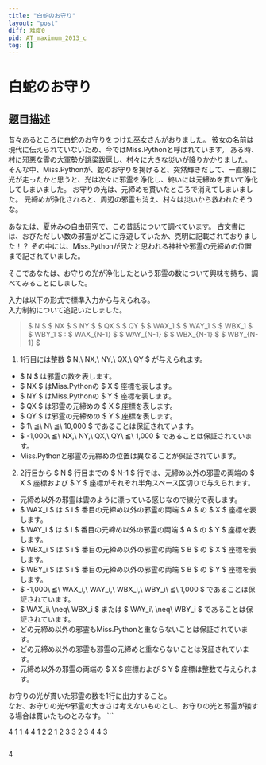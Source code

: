```yaml
---
title: "白蛇のお守り"
layout: "post"
diff: 难度0
pid: AT_maximum_2013_c
tag: []
---
```


# 白蛇のお守り

## 题目描述

[problemUrl]: https://atcoder.jp/contests/maximum-cup-2013/tasks/maximum_2013_c

 昔々あるところに白蛇のお守りをつけた巫女さんがおりました。 彼女の名前は現代に伝えられていないため、今ではMiss.Pythonと呼ばれています。 ある時、村に邪悪な霊の大軍勢が跳梁跋扈し、村々に大きな災いが降りかかりました。 そんな中、Miss.Pythonが、蛇のお守りを掲げると、突然輝きだして、一直線に光が走ったかと思うと、光は次々に邪霊を浄化し、終いには元締めを貫いて浄化してしまいました。 お守りの光は、元締めを貫いたところで消えてしまいました。 元締めが浄化されると、周辺の邪霊も消え、村々は災いから救われたそうな。

 あなたは、夏休みの自由研究で、この昔話について調べています。 古文書には、おびただしい数の邪霊がどこに浮遊していたか、克明に記載されておりました！？ その中には、Miss.Pythonが居たと思われる神社や邪霊の元締めの位置まで記されていました。

 そこであなたは、お守りの光が浄化したという邪霊の数について興味を持ち、調べてみることにしました。

 入力は以下の形式で標準入力から与えられる。   
入力制約について追記いたしました。

> $ N $ $ NX $ $ NY $ $ QX $ $ QY $ $ WAX_1 $ $ WAY_1 $ $ WBX_1 $ $ WBY_1 $ : $ WAX_{N-1} $ $ WAY_{N-1} $ $ WBX_{N-1} $ $ WBY_{N-1} $

1. 1行目には整数 $ N,\ NX,\ NY,\ QX,\ QY $ が与えられます。 
  - $ N $ は邪霊の数を表します。
  - $ NX $ はMiss.Pythonの $ X $ 座標を表します。
  - $ NY $ はMiss.Pythonの $ Y $ 座標を表します。
  - $ QX $ は邪霊の元締めの $ X $ 座標を表します。
  - $ QY $ は邪霊の元締めの $ Y $ 座標を表します。
  - $ 1\ ≦\ N\ ≦\ 10,000 $ であることは保証されています。
  - $ -1,000\ ≦\ NX,\ NY,\ QX,\ QY\ ≦\ 1,000 $ であることは保証されています。
  - Miss.Pythonと邪霊の元締めの位置は異なることが保証されています。
2. 2行目から $ N $ 行目までの $ N-1 $ 行では、元締め以外の邪霊の両端の $ X $ 座標および $ Y $ 座標がそれぞれ半角スペース区切りで与えられます。 
  - 元締め以外の邪霊は雲のように漂っている感じなので線分で表します。
  - $ WAX_i $ は $ i $ 番目の元締め以外の邪霊の両端 $ A $ の $ X $ 座標を表します。
  - $ WAY_i $ は $ i $ 番目の元締め以外の邪霊の両端 $ A $ の $ Y $ 座標を表します。
  - $ WBX_i $ は $ i $ 番目の元締め以外の邪霊の両端 $ B $ の $ X $ 座標を表します。
  - $ WBY_i $ は $ i $ 番目の元締め以外の邪霊の両端 $ B $ の $ Y $ 座標を表します。
  - $ -1,000\ ≦\ WAX_i,\ WAY_i,\ WBX_i,\ WBY_i\ ≦\ 1,000 $ であることは保証されています。
  - $ WAX_i\ \neq\ WBX_i $ または $ WAY_i\ \neq\ WBY_i $ であることは保証されています。
  - どの元締め以外の邪霊もMiss.Pythonと重ならないことは保証されています。
  - どの元締め以外の邪霊も邪霊の元締めと重ならないことは保証されています。
  - 元締め以外の邪霊の両端の $ X $ 座標および $ Y $ 座標は整数で与えられます。
 
 お守りの光が貫いた邪霊の数を1行に出力すること。  
 なお、お守りの光や邪霊の大きさは考えないものとし、お守りの光と邪霊が接する場合は貫いたものとみなす。 ```

4 1 1 4 4
1 2 2 1
2 3 3 2
3 4 4 3
```

 ```

4
```


